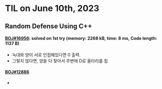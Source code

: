 # **TIL on June 10th, 2023**

## Random Defense Using C++
#### [BOJ#16956](/Problem%20Solving/boj/random%20defense/16956-06-11-2023.cpp): solved on 1st try (memory: 2268 kB, time: 8 ms, Code length: 1137 B)
* 늑대와 양이 서로 인접해있다면 0 출력.
* 그렇지 않다면, 양을 다 찾아서 주변에 D로 울타리를 침

#### [BOJ#12886](/Problem%20Solving/boj/random%20defense/12886-06-11-2023.cpp)
* 
